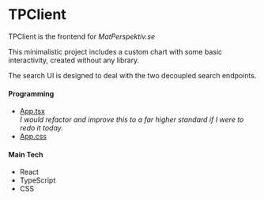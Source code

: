 # TPClient 

TPClient is the frontend for *MatPerspektiv.se*

This minimalistic project includes a custom chart with some basic interactivity, created without any library.

The search UI is designed to deal with the two decoupled search endpoints.
  
#### Programming

* [App.tsx](/tpclient/src/App.tsx)  
*I would refactor and improve this to a far higher standard if I were to redo it today.*
* [App.css](/tpclient/src/App.css)  

#### Main Tech

* React
* TypeScript
* CSS


